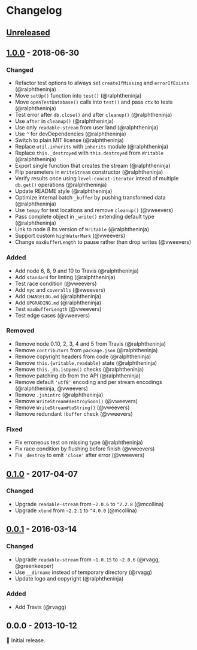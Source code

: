 # Changelog

## [Unreleased]

## [1.0.0] - 2018-06-30

### Changed
* Refactor test options to always set `createIfMissing` and `errorIfExists` (@ralphtheninja)
* Move `setUp()` function into `test()` (@ralphtheninja)
* Move `openTestDatabase()` calls into `test()` and pass `ctx` to tests (@ralphtheninja)
* Test error after `db.close()` and after `cleanup()` (@ralphtheninja)
* Use `after` in `cleanup()` (@ralphtheninja)
* Use only `readable-stream` from user land (@ralphtheninja)
* Use `^` for devDependencies (@ralphtheninja)
* Switch to plain MIT license (@ralphtheninja)
* Replace `util.inherits` with `inherits` module (@ralphtheninja)
* Replace `this._destroyed` with `this.destroyed` from `Writable` (@ralphtheninja)
* Export single function that creates the stream (@ralphtheninja)
* Flip parameters in `WriteStream` constructor (@ralphtheninja)
* Verify results once using `level-concat-iterator` intead of multiple `db.get()` operations (@ralphtheninja)
* Update README style (@ralphtheninja)
* Optimize internal batch `_buffer` by pushing transformed data (@ralphtheninja)
* Use `tempy` for test locations and remove `cleanup()` (@vweevers)
* Pass complete object in `_write()` extending default type (@ralphtheninja)
* Link to node 8 lts version of `Writable` (@ralphtheninja)
* Support custom `highWaterMark` (@vweevers)
* Change `maxBufferLength` to pause rather than drop writes (@vweevers)

### Added
* Add node 6, 8, 9 and 10 to Travis (@ralphtheninja)
* Add `standard` for linting (@ralphtheninja)
* Test race condition (@vweevers)
* Add `nyc` and `coveralls` (@vweevers)
* Add `CHANGELOG.md` (@ralphtheninja)
* Add `UPGRADING.md` (@ralphtheninja)
* Test `maxBufferLength` (@vweevers)
* Test edge cases (@vweevers)

### Removed
* Remove node 0.10, 2, 3, 4 and 5 from Travis (@ralphtheninja)
* Remove `contributors` from `package.json` (@ralphtheninja)
* Remove copyright headers from code (@ralphtheninja)
* Remove `this.{writable,readable}` state (@ralphtheninja)
* Remove `this._db.isOpen()` checks (@ralphtheninja)
* Remove patching db from the API (@ralphtheninja)
* Remove default `'utf8'` encoding and per stream encodings (@ralphtheninja, @vweevers)
* Remove `.jshintrc` (@ralphtheninja)
* Remove `WriteStream#destroySoon()` (@vweevers)
* Remove `WriteStream#toString()` (@vweevers)
* Remove redundant `!buffer` check (@vweevers)

### Fixed
* Fix erroneous test on missing type (@ralphtheninja)
* Fix race condition by flushing before finish (@vweevers)
* Fix `_destroy` to emit `'close'` after error (@vweevers)

## [0.1.0] - 2017-04-07

### Changed
* Upgrade `readable-stream` from `~2.0.6` to `^2.2.8` (@mcollina)
* Upgrade `xtend` from `~2.2.1` to `^4.0.0` (@mcollina)

## [0.0.1] - 2016-03-14

### Changed
* Upgrade `readable-stream` from `~1.0.15` to `~2.0.6` (@rvagg, @greenkeeper)
* Use `__dirname` instead of temporary directory (@rvagg)
* Update logo and copyright (@ralphtheninja)

### Added
* Add Travis (@rvagg)

## 0.0.0 - 2013-10-12

:seedling: Initial release.

[Unreleased]: https://github.com/level/level-ws/compare/v1.0.0...HEAD
[1.0.0]: https://github.com/level/level-ws/compare/0.1.0...v1.0.0
[0.1.0]: https://github.com/level/level-ws/compare/v0.0.1...0.1.0
[0.0.1]: https://github.com/level/level-ws/compare/0.0.0...v0.0.1

